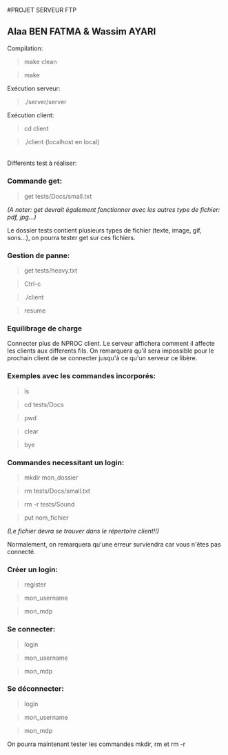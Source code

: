 #PROJET SERVEUR FTP
## Alaa BEN FATMA & Wassim AYARI

Compilation:
>make clean

>make

Exécution serveur:

>./server/server

Exécution client:
>cd client

>./client <adresse>  (localhost en local)

######

Differents test à réaliser:

### Commande get:

>get tests/Docs/small.txt 

_(A noter: get devrait également fonctionner avec les autres type de fichier: pdf, jpg...)_


Le dossier tests contient plusieurs types de fichier (texte, image, gif, sons...), on pourra tester get sur ces fichiers.


### Gestion de panne:

>get tests/heavy.txt

>Ctrl-c 

>./client <adresse>
  
>resume

### Equilibrage de charge

Connecter plus de NPROC client. Le serveur affichera comment il affecte les clients aux differents fils.
On remarquera qu'il sera impossible pour le prochain client de se connecter jusqu'à ce qu'un serveur ce libère.

### Exemples avec les commandes incorporés:

>ls 

>cd tests/Docs

>pwd

>clear

>bye

### Commandes necessitant un login:

>mkdir mon_dossier

>rm tests/Docs/small.txt

>rm -r tests/Sound

>put nom_fichier 

_(Le fichier devra se trouver dans le répertoire client!!)_

Normalement, on remarquera qu'une erreur surviendra car vous n'êtes pas connecté.

### Créer un login:

>register

>mon_username

>mon_mdp

### Se connecter:
>login

>mon_username

>mon_mdp

### Se déconnecter:
>login

>mon_username

>mon_mdp

On pourra maintenant tester les commandes mkdir, rm et rm -r
